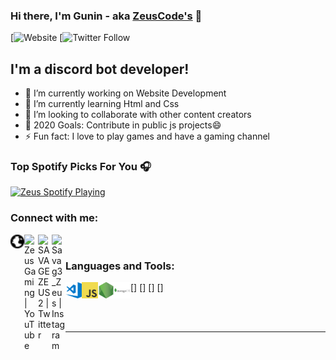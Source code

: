 ### Hi there, I'm Gunin - aka [ZeusCode's][website] 👋

[![Website](https://img.shields.io/website?down_color=red&down_message=OFFLINE&up_color=green&up_message=ONLINE&url=https%3A%2F%2Flynxbotgrup.glitch.me)
[![Twitter Follow](https://img.shields.io/twitter/follow/SAVAGEZEUS2?style=social)


## I'm a discord bot developer!

- 🔭 I’m currently working on Website Development
- 🌱 I’m currently learning Html and Css
- 👯 I’m looking to collaborate with other content creators
- 🥅 2020 Goals: Contribute in public js projects😄
- ⚡ Fun fact: I love to play games and have a gaming channel 

### Top Spotify Picks For You 🎧
[<img src="https://now-playing-codestackr.vercel.app/api/spotify-playing" alt="Zeus Spotify Playing" width="350" />](https://open.spotify.com/user/m6u1n5zdrgkpbs7n2p2460980)

### Connect with me:

[<img align="left" alt="lynxbotgrup.glitch.me" width="22px" src="https://raw.githubusercontent.com/iconic/open-iconic/master/svg/globe.svg" />][website]
[<img align="left" alt="ZeusGaming | YouTube" width="22px" src="https://cdn.jsdelivr.net/npm/simple-icons@v3/icons/youtube.svg" />][youtube]
[<img align="left" alt="SAVAGEZEUS2 | Twitter" width="22px" src="https://cdn.jsdelivr.net/npm/simple-icons@v3/icons/twitter.svg" />][twitter]
[<img align="left" alt="Savag3_Zeus | Instagram" width="22px" src="https://cdn.jsdelivr.net/npm/simple-icons@v3/icons/instagram.svg" />][instagram]

<br />

### Languages and Tools:

[<img align="left" alt="Visual Studio Code" width="26px" src="https://raw.githubusercontent.com/github/explore/80688e429a7d4ef2fca1e82350fe8e3517d3494d/topics/visual-studio-code/visual-studio-code.png" />]
[<img align="left" alt="JavaScript" width="26px" src="https://raw.githubusercontent.com/github/explore/80688e429a7d4ef2fca1e82350fe8e3517d3494d/topics/javascript/javascript.png" />]
[<img align="left" alt="Node.js" width="26px" src="https://raw.githubusercontent.com/github/explore/80688e429a7d4ef2fca1e82350fe8e3517d3494d/topics/nodejs/nodejs.png" />]
[<img align="left" alt="MongoDB" width="26px" src="https://raw.githubusercontent.com/github/explore/80688e429a7d4ef2fca1e82350fe8e3517d3494d/topics/mongodb/mongodb.png" />]



<br />
<br />

---



</details>

[website]: https://lynxbotgrup.glitch.me
[twitter]: https://twitter.com/SAVAGEZEUS2
[instagram]: https://instagram.com/Savag3_Zeus
[youtube]: https://www.youtube.com/channel/UCVeOF2t-QmqKcp5V8nJQ3bA
